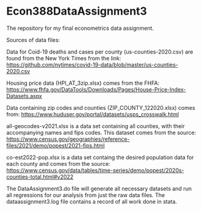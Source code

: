 # Econ388DataAssignment3
The repository for my final econometrics data assignment.


Sources of data files:

Data for Coid-19 deaths and cases per county (us-counties-2020.csv) are found from the New York Times from the link:
https://github.com/nytimes/covid-19-data/blob/master/us-counties-2020.csv

Housing price data (HPI_AT_3zip.xlsx) comes from the FHFA:
https://www.fhfa.gov/DataTools/Downloads/Pages/House-Price-Index-Datasets.aspx

Data containing zip codes and counties (ZIP_COUNTY_122020.xlsx) comes from:
https://www.huduser.gov/portal/datasets/usps_crosswalk.html

all-geocodes-v2021.xlsx is a data set containing all counties, with their accompanying names and fips codes. This dataset comes from the source:
https://www.census.gov/geographies/reference-files/2021/demo/popest/2021-fips.html

co-est2022-pop.xlsx is a data set containg the desired population data for each county and comes from the source:
https://www.census.gov/data/tables/time-series/demo/popest/2020s-counties-total.html#v2022

The DataAssignment3.do file will generate all necessary datasets and run all regressions for our analysis from just the raw data files.
The dataassignment3.log file contains a record of all work done in stata.
